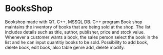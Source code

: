 # BooksShop
Bookshop made with QT, C++, MSSQL DB. 
C++ program Book shop maintains the inventory of books that are being sold at the shop. The list includes details such as title, author, publisher, price and stock value. Whenever a customer wants a book, the sales person select the book in the list and he can input quantitiy books to be sold.
Possibility to add book, delete book, edit book, also table genre add, delete modify.
